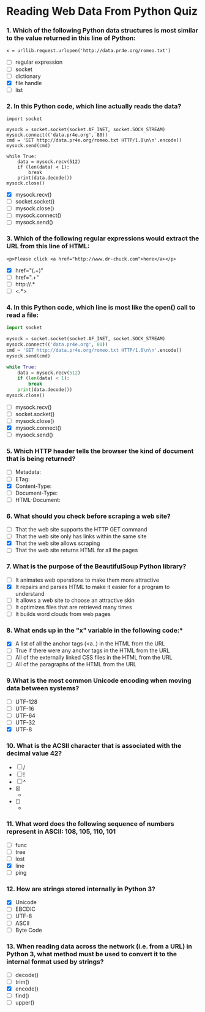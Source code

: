 # Reading Web Data From Python Quiz 

### 1. Which of the following Python data structures is most similar to the value returned in this line of Python:
```
x = urllib.request.urlopen('http://data.pr4e.org/romeo.txt')
```
- [ ] regular expression 
- [ ] socket
- [ ] dictionary
- [x] file handle
- [ ] list

### 2. In this Python code, which line actually reads the data?
```
import socket

mysock = socket.socket(socket.AF_INET, socket.SOCK_STREAM)
mysock.connect(('data.pr4e.org', 80))
cmd = 'GET http://data.pr4e.org/romeo.txt HTTP/1.0\n\n'.encode()
mysock.send(cmd)

while True:
    data = mysock.recv(512)
    if (len(data) < 1):
        break
    print(data.decode())
mysock.close()
```
- [x] mysock.recv() 
- [ ] socket.socket()
- [ ] mysock.close()
- [ ] mysock.connect()
- [ ] mysock.send()

### 3. Which of the following regular expressions would extract the URL from this line of HTML:
```
<p>Please click <a href="http://www.dr-chuck.com">here</a></p>
```
- [x] href="(.+)" 
- [ ] href=".+"
- [ ] http://.*
- [ ] <.*>

### 4. In this Python code, which line is most like the open() call to read a file:  
```Python
import socket

mysock = socket.socket(socket.AF_INET, socket.SOCK_STREAM)
mysock.connect(('data.pr4e.org', 80))
cmd = 'GET http://data.pr4e.org/romeo.txt HTTP/1.0\n\n'.encode()
mysock.send(cmd)

while True:
    data = mysock.recv(512)
    if (len(data) < 1):
        break
    print(data.decode())
mysock.close()
```
- [ ] mysock.recv() 
- [ ] socket.socket()
- [ ] mysock.close()
- [x] mysock.connect()
- [ ] mysock.send()

### 5. Which HTTP header tells the browser the kind of document that is being returned? 
- [ ] Metadata:
- [ ] ETag:
- [x] Content-Type:
- [ ] Document-Type:
- [ ] HTML-Document:

### 6. What should you check before scraping a web site?
- [ ] That the web site supports the HTTP GET command
- [ ] That the web site only has links within the same site
- [x] That the web site allows scraping
- [ ] That the web site returns HTML for all the pages

### 7. What is the purpose of the BeautifulSoup Python library?  
- [ ] It animates web operations to make them more attractive
- [x] It repairs and parses HTML to make it easier for a program to understand
- [ ] It allows a web site to choose an attractive skin
- [ ] It optimizes files that are retrieved many times
- [ ] It builds word clouds from web pages

### 8. What ends up in the "x" variable in the following code:* 
- [x] A list of all the anchor tags (<a..) in the HTML from the URL
- [ ] True if there were any anchor tags in the HTML from the URL
- [ ] All of the externally linked CSS files in the HTML from the URL
- [ ] All of the paragraphs of the HTML from the URL

### 9.What is the most common Unicode encoding when moving data between systems?
- [ ] UTF-128
- [ ] UTF-16
- [ ] UTF-64
- [ ] UTF-32
- [x] UTF-8

### 10. What is the ACSII character that is associated with the decimal value 42?  
- [ ] /
- [ ] !
- [ ] ^
- [x] *
- [ ] +

### 11. What word does the following sequence of numbers represent in ASCII: 108, 105, 110, 101 
- [ ] func
- [ ] tree
- [ ] lost
- [x] line
- [ ] ping

### 12. How are strings stored internally in Python 3?
- [x] Unicode
- [ ] EBCDIC
- [ ] UTF-8
- [ ] ASCII
- [ ] Byte Code

### 13. When reading data across the network (i.e. from a URL) in Python 3, what method must be used to convert it to the internal format used by strings?
- [ ] decode()
- [ ] trim()
- [x] encode()
- [ ] find()
- [ ] upper()